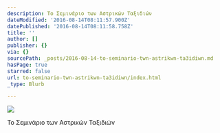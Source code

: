 ```yaml
---
description: Το Σεμινάριο των Αστρικών Ταξιδιών
dateModified: '2016-08-14T08:11:57.900Z'
datePublished: '2016-08-14T08:11:58.758Z'
title: ''
author: []
publisher: {}
via: {}
sourcePath: _posts/2016-08-14-to-seminario-twn-astrikwn-ta3idiwn.md
hasPage: true
starred: false
url: to-seminario-twn-astrikwn-ta3idiwn/index.html
_type: Blurb

---
```

![](https://the-grid-user-content.s3-us-west-2.amazonaws.com/090262a1-2c4a-4697-8134-0b223e205c95.jpg)

Το Σεμινάριο των Αστρικών Ταξιδιών
